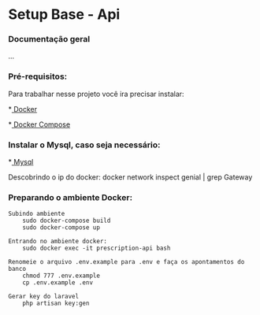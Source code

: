 # Setup Base - Api

### Documentação geral

...

### Pré-requisitos:

Para trabalhar nesse projeto você ira precisar instalar:
     
*[ Docker ](https://www.docker.com/get-started)			

*[ Docker Compose ](https://docs.docker.com/compose/install/)

### Instalar o Mysql, caso seja necessário:

*[ Mysql ](https://github.com/vmatteus/docker-mysql)

Descobrindo o ip do docker: docker network inspect genial | grep Gateway

### Preparando o ambiente Docker:

    Subindo ambiente
        sudo docker-compose build
        sudo docker-compose up

    Entrando no ambiente docker:
        sudo docker exec -it prescription-api bash 

    Renomeie o arquivo .env.example para .env e faça os apontamentos do banco
        chmod 777 .env.example
        cp .env.example .env

    Gerar key do laravel
        php artisan key:gen